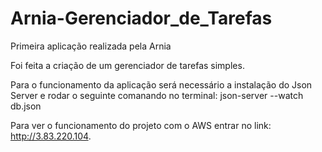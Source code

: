 # Arnia-Gerenciador_de_Tarefas
Primeira aplicação realizada pela Arnia

Foi feita a criação de um gerenciador de tarefas simples. 

Para o funcionamento da aplicação será necessário a instalação do Json Server e rodar o seguinte comanando no terminal: json-server --watch db.json

Para ver o funcionamento do projeto com o AWS entrar no link: http://3.83.220.104.
